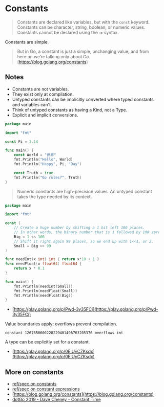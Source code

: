 # Constants

> Constants are declared like variables, but with the `const` keyword.
> Constants can be character, string, boolean, or numeric values. Constants
> cannot be declared using the := syntax.

Constants are simple.

> But in Go, a constant is just a simple, unchanging value, and from here on
> we're talking only about Go. (https://blog.golang.org/constants)



## Notes

* Constants are not variables.
* They exist only at compilation.
* Untyped constants can be implicitly converted where typed constants and variables can't.
* Think of untyped constants as having a Kind, not a Type.
* Explicit and implicit conversions.


```go
package main

import "fmt"

const Pi = 3.14

func main() {
    const World = "世界"
    fmt.Println("Hello", World)
    fmt.Println("Happy", Pi, "Day")

    const Truth = true
    fmt.Println("Go rules?", Truth)
}
```

> Numeric constants are high-precision values. An untyped constant takes the
> type needed by its context.

```go
package main

import "fmt"

const (
    // Create a huge number by shifting a 1 bit left 100 places.
    // In other words, the binary number that is 1 followed by 100 zeroes.
    Big = 1 << 100
    // Shift it right again 99 places, so we end up with 1<<1, or 2.
    Small = Big >> 99
)

func needInt(x int) int { return x*10 + 1 }
func needFloat(x float64) float64 {
    return x * 0.1
}

func main() {
    fmt.Println(needInt(Small))
    fmt.Println(needFloat(Small))
    fmt.Println(needFloat(Big))
}
```

* [https://play.golang.org/p/Pwd-3y35FCi](https://play.golang.org/p/Pwd-3y35FCi)

Value boundaries apply; overflows prevent compilation.

```
constant 1267650600228229401496703205376 overflows int
```

A type can be explicitly set for a constant.

* [https://play.golang.org/p/0ElUyCZKsdx](https://play.golang.org/p/0ElUyCZKsdx)

## More on constants

* [ref/spec on constants](https://golang.org/ref/spec#Constants)
* [ref/spec on constant expressions](https://golang.org/ref/spec#Constant_expressions)
* [https://blog.golang.org/constants](https://blog.golang.org/constants)
* [dotGo 2019 - Dave Cheney - Constant Time](https://www.youtube.com/watch?v=pN_lm6QqHcw)
